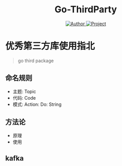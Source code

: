 <h1 align="center">Go-ThirdParty</h1>
<p align="center">
    <a href="https://github.com/wuxiaoxiaoshen">
        <img src="https://img.shields.io/badge/Author-wuxiaoxiaoshen-green" alt="Author">
        <img src="https://img.shields.io/badge/Project-GoThirdParty-red" alt="Project">
    </a>
</p>

# 优秀第三方库使用指北

> go third package


## 命名规则

- 主题: Topic
- 代码: Code
- 模式: Action: Do: String

## 方法论

- 原理
- 使用

## kafka

